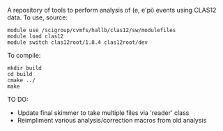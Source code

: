 A repository of tools to perform analysis of (e, e'pi) events using CLAS12 data.  To use, source:
```
module use /scigroup/cvmfs/hallb/clas12/sw/modulefiles
module load clas12
module switch clas12root/1.8.4 clas12root/dev
```
To compile:
```
mkdir build
cd build
cmake ../
make
```

TO DO:
- Update final skimmer to take multiple files via 'reader' class
- Reimpliment various analysis/correction macros from old analysis
